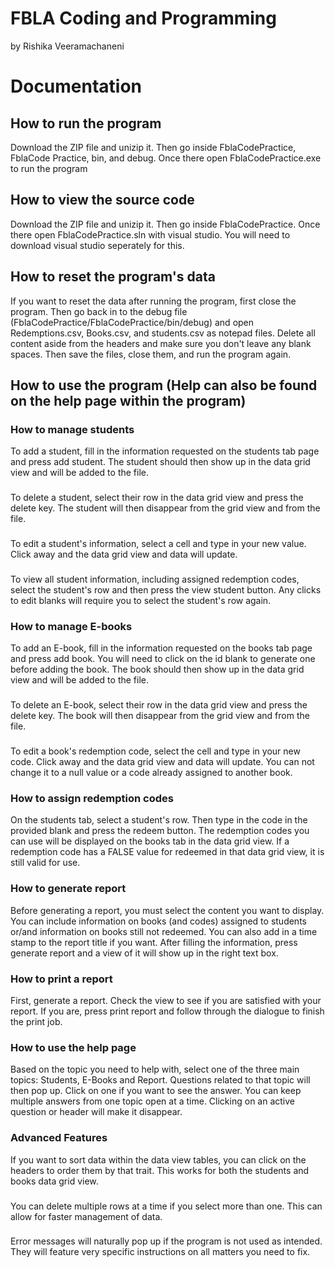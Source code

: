 # FBLA Coding and Programming
by Rishika Veeramachaneni
# Documentation
## How to run the program
Download the ZIP file and unizip it. Then go inside FblaCodePractice, FblaCode Practice, bin, and debug. Once there open FblaCodePractice.exe to run the program
## How to view the source code
Download the ZIP file and unizip it. Then go inside FblaCodePractice. Once there open FblaCodePractice.sln with visual studio. You will need to download visual studio seperately for this. 
## How to reset the program's data
If you want to reset the data after running the program, first close the program. Then go back in to the debug file (FblaCodePractice/FblaCodePractice/bin/debug) and open Redemptions.csv, Books.csv, and students.csv as notepad files. Delete all content aside from the headers and make sure you don't leave any blank spaces. Then save the files, close them, and run the program again.
## How to use the program (Help can also be found on the help page within the program)
### How to manage students
To add a student, fill in the information requested on the students tab page and press add student. The student should then show up in the data grid view and will be added to the file. 
###
To delete a student, select their row in the data grid view and press the delete key. The student will then disappear from the grid view and from the file.
###
To edit a student's information, select a cell and type in your new value. Click away and the data grid view and data will update.
###
To view all student information, including assigned redemption codes, select the student's row and then press the view student button. Any clicks to edit blanks will require you to select the student's row again. 
### How to manage E-books
To add an E-book, fill in the information requested on the books tab page and press add book. You will need to click on the id blank to generate one before adding the book. The book should then show up in the data grid view and will be added to the file. 
###
To delete an E-book, select their row in the data grid view and press the delete key. The book will then disappear from the grid view and from the file.
###
To edit a book's redemption code, select the cell and type in your new code. Click away and the data grid view and data will update. You can not change it to a null value or a code already assigned to another book.
### How to assign redemption codes
On the students tab, select a student's row. Then type in the code in the provided blank and press the redeem button. The redemption codes you can use will be displayed on the books tab in the data grid view. If a redemption code has a FALSE value for redeemed in that data grid view, it is still valid for use. 
### How to generate report
Before generating a report, you must select the content you want to display. You can include information on books (and codes) assigned to students or/and information on books still not redeemed. You can also add in a time stamp to the report title if you want. After filling the information, press generate report and a view of it will show up in the right text box. 
### How to print a report
First, generate a report. Check the view to see if you are satisfied with your report. If you are, press print report and follow through the dialogue to finish the print job. 
### How to use the help page
Based on the topic you need to help with, select one of the three main topics: Students, E-Books and Report. Questions related to that topic will then pop up. Click on one if you want to see the answer. You can keep multiple answers from one topic open at a time. Clicking on an active question or header will make it disappear. 
### Advanced Features
If you want to sort data within the data view tables, you can click on the headers to order them by that trait. This works for both the students and books data grid view. 
###
You can delete multiple rows at a time if you select more than one. This can allow for faster management of data. 
###
Error messages will naturally pop up if the program is not used as intended. They will feature very specific instructions on all matters you need to fix. 

